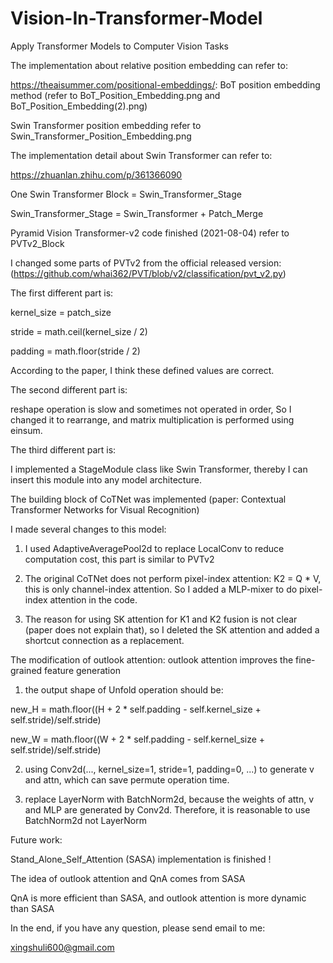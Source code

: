 # Vision-In-Transformer-Model
Apply Transformer Models to Computer Vision Tasks

The implementation about relative position embedding can refer to:

https://theaisummer.com/positional-embeddings/: BoT position embedding method (refer to BoT_Position_Embedding.png and BoT_Position_Embedding(2).png)

Swin Transformer position embedding refer to Swin_Transformer_Position_Embedding.png

The implementation detail about Swin Transformer can refer to:

https://zhuanlan.zhihu.com/p/361366090

One Swin Transformer Block = Swin_Transformer_Stage

Swin_Transformer_Stage = Swin_Transformer + Patch_Merge


Pyramid Vision Transformer-v2 code finished (2021-08-04) refer to PVTv2_Block

I changed some parts of PVTv2 from the official released version:(https://github.com/whai362/PVT/blob/v2/classification/pvt_v2.py)

The first different part is: 

kernel_size = patch_size

stride = math.ceil(kernel_size / 2)

padding = math.floor(stride / 2)

According to the paper, I think these defined values are correct.  

The second different part is:

reshape operation is slow and sometimes not operated in order, So I changed it to rearrange, and matrix multiplication is performed using einsum.

The third different part is:

I implemented a StageModule class like Swin Transformer, thereby I can insert this module into any model architecture.

The building block of CoTNet was implemented (paper: Contextual Transformer Networks for Visual Recognition)

I made several changes to this model:

1. I used AdaptiveAveragePool2d to replace LocalConv to reduce computation cost, this part is similar to PVTv2 

2. The original CoTNet does not perform pixel-index attention: K2 = Q * V, this is only channel-index attention. So I added a MLP-mixer to do pixel-index attention in the code.

3. The reason for using SK attention for K1 and K2 fusion is not clear (paper does not explain that), so I deleted the SK attention and added a shortcut connection as a replacement.

The modification of outlook attention: outlook attention improves the fine-grained feature generation

1) the output shape of Unfold operation should be:

new_H = math.floor((H + 2 * self.padding - self.kernel_size + self.stride)/self.stride) 
        
new_W = math.floor((W + 2 * self.padding - self.kernel_size + self.stride)/self.stride)

2) using Conv2d(..., kernel_size=1, stride=1, padding=0, ...) to generate v and attn, which can save permute operation time.

3) replace LayerNorm with BatchNorm2d, because the weights of attn, v and MLP are generated by Conv2d. Therefore, it is reasonable to use BatchNorm2d not LayerNorm

Future work:

Stand_Alone_Self_Attention (SASA) implementation is finished !

The idea of outlook attention and QnA comes from SASA

QnA is more efficient than SASA, and outlook attention is more dynamic than SASA

In the end, if you have any question, please send email to me:

xingshuli600@gmail.com

